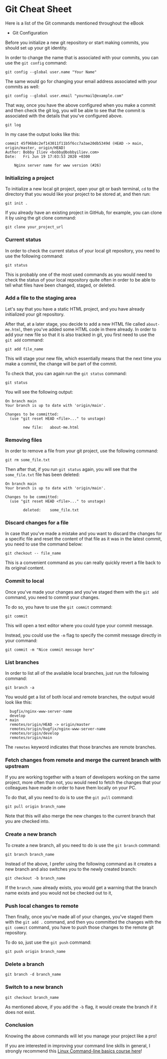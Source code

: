 # Git Cheat Sheet

Here is a list of the Git commands mentioned throughout the eBook

* Git Configuration

Before you initialize a new git repository or start making commits, you should set up your git identity. 

In order to change the name that is associated with your commits, you can use the `git config` command:

```
git config --global user.name "Your Name"
```

The same would go for changing your email address associated with your commits as well:

```
git config --global user.email "yourmail@example.com"
```

That way, once you have the above configured when you make a commit and then check the git log, you will be able to see that the commit is associated with the details that you've configured above.

```
git log
```

In my case the output looks like this:

```
commit 45f96b8c2ef143011f11b5f6cc7a3ae20db5349d (HEAD -> main, origin/master, origin/HEAD)
Author: Bobby Iliev <bobby@bobbyiliev.com>
Date:   Fri Jun 19 17:03:53 2020 +0300

    Nginx server name for www version (#26)

```

### Initializing a project

To initialize a new local git project, open your git or bash terminal, `cd` to the directory that you would like your project to be stored at, and then run:

```
git init .
```

If you already have an existing project in GitHub, for example, you can clone it by using the git clone command:

```
git clone your_project_url
```

### Current status

In order to check the current status of your local git repository, you need to use the following command:

```
git status
```

This is probably one of the most used commands as you would need to check the status of your local repository quite often in order to be able to tell what files have been changed, staged, or deleted.

### Add a file to the staging area

Let's say that you have a static HTML project, and you have already initialized your git repository.

After that, at a later stage, you decide to add a new HTML file called `about-me.html`, then you've added some HTML code in there already. In order to add your new file so that it is also tracked in git, you first need to use the `git add` command:

```
git add file_name
```

This will stage your new file, which essentially means that the next time you make a commit, the change will be part of the commit.

To check that, you can again run the `git status` command:

```
git status
```

You will see the following output:

```
On branch main
Your branch is up to date with 'origin/main'.

Changes to be committed:
  (use "git reset HEAD <file>..." to unstage)

        new file:   about-me.html
```

### Removing files

In order to remove a file from your git project, use the following command:

```
git rm some_file.txt
```

Then after that, if you run `git status` again, you will see that the `some_file.txt` file has been deleted:

```
On branch main
Your branch is up to date with 'origin/main'.

Changes to be committed:
  (use "git reset HEAD <file>..." to unstage)

        deleted:    some_file.txt
``` 

### Discard changes for a file

In case that you've made a mistake and you want to discard the changes for a specific file and reset the content of that file as it was in the latest commit, you need to use the command below:

```
git checkout -- file_name
```

This is a convenient command as you can really quickly revert a file back to its original content.

### Commit to local

Once you've made your changes and you've staged them with the `git add` command, you need to commit your changes. 

To do so, you have to use the `git commit` command:

```
git commit
```

This will open a text editor where you could type your commit message.

Instead, you could use the `-m` flag to specify the commit message directly in your command:

```
git commit -m "Nice commit message here"
```

### List branches

In order to list all of the available local branches, just run the following command:

```
git branch -a
```

You would get a list of both local and remote branches, the output would look like this:

```
  bugfix/nginx-www-server-name
  develop
* main
  remotes/origin/HEAD -> origin/master
  remotes/origin/bugfix/nginx-www-server-name
  remotes/origin/develop
  remotes/origin/main
```

The `remotes` keyword indicates that those branches are remote branches.

### Fetch changes from remote and merge the current branch with upstream

If you are working together with a team of developers working on the same project, more often than not, you would need to fetch the changes that your colleagues have made in order to have them locally on your PC.

To do that, all you need to do is to use the `git pull` command:

```
git pull origin branch_name
```

Note that this will also merge the new changes to the current branch that you are checked into.

### Create a new branch

To create a new branch, all you need to do is use the `git branch` command:

```
git branch branch_name
```

Instead of the above, I prefer using the following command as it creates a new branch and also switches you to the newly created branch:

```
git checkout -b branch_name
```

If the `branch_name` already exists, you would get a warning that the branch name exists and you would not be checked out to it,

### Push local changes to remote

Then finally, once you've made all of your changes, you've staged them with the `git add .` command, and then you committed the changes with the `git commit` command, you have to push those changes to the remote git repository.

To do so, just use the `git push` command:

```
git push origin branch_name
```

### Delete a branch

```
git branch -d branch_name
```

### Switch to a new branch

```
git checkout branch_name
```

As mentioned above, if you add the `-b` flag, it would create the branch if it does not exist.

### Conclusion

Knowing the above commands will let you manage your project like a pro!

If you are interested in improving your command line skills in general, I strongly recommend this [Linux Command-line basics course here](https://devdojo.com/course/linux-command-line-basics)!